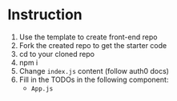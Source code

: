 # Instruction

1. Use the template to create front-end repo
2. Fork the created repo to get the starter code
3. cd to your cloned repo
4. npm i
5. Change ```index.js``` content (follow auth0 docs)
6. Fill in the TODOs in the following component:
   - ```App.js```